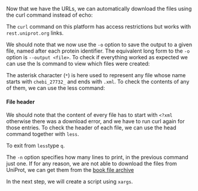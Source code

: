 <script>
import Alert from "$components/Alert.svelte";
import Execute from "$components/Execute.svelte";
</script>

Now that we have the URLs, we can automatically download the files using
the curl command instead of echo:

<Execute command="cat chebi_27732_xrefs_UniProt_relevant_identifiers.csv | xargs -I &lcub;&rcub; curl -o 'chebi_27732_&lcub;&rcub;.xml' 'https://rest.uniprot.org/uniprotkb/&lcub;&rcub;.xml' " />

<Alert>The `curl` command on this platform has access restrictions but works with  `rest.uniprot.org` links.</Alert>

We should note that we now use the `-o` option to save the output to a given
file, named after each protein identifier. The equivalent long form to the `-o`
option is `--output <file>`.
To check if everything worked as expected we can use the ls command to
view which files were created:

<Execute command="ls chebi_27732_*.xml" />

The asterisk character (`*`) is here used to represent any file whose name
starts with `chebi_27732_` and ends with `.xml`.
To check the contents of any of them, we can use the less command:

<Execute command="less chebi_27732_P21817.xml" />

#### File header

We should note that the content of every file has to start with `<?xml` otherwise there was a download error, and we have to run curl again for those
entries. To check the header of each file, we can use the head command
together with `less`.

<Execute command="head -n 1 chebi_27732_*.xml | less" />

To exit from `less`type `q`.

The `-n` option specifies how many lines to print, in the previous command
just one.
If for any reason, we are not able to download the files from UniProt, we
can get them from the [book file archive](http://labs.rd.ciencias.ulisboa.pt/book/)

In the next step, we will create a script using `xargs`.
